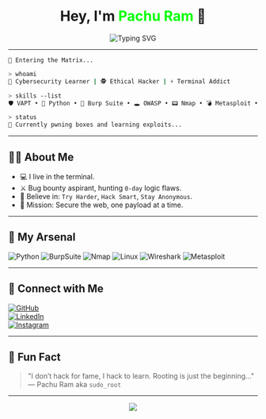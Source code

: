 <h1 align="center">Hey, I'm <span style="color:#00ff00;">Pachu Ram</span> 👾</h1>
<p align="center">
  <img src="https://readme-typing-svg.demolab.com?font=Fira+Code&pause=1000&color=00FF00&center=true&vCenter=true&width=435&lines=Security+Enthusiast+%F0%9F%92%BB;Always+in+Terminal+Mode+%F0%9F%94%8E;Learning+%3E+Sleeping+%F0%9F%A4%96;Rooting+Everyday+Life+%F0%9F%9A%80" alt="Typing SVG" />
</p>

---

```
🔐 Entering the Matrix...
```

```bash
> whoami
🧠 Cybersecurity Learner | 🕵️ Ethical Hacker | ⚡ Terminal Addict
```

```bash
> skills --list
🛡️ VAPT • 🐍 Python • 🧱 Burp Suite • 🕳️ OWASP • 📟 Nmap • 💣 Metasploit • 📶 Wireshark
```

```bash
> status
📡 Currently pwning boxes and learning exploits...
```

---

## 👨‍💻 About Me

- 💻 I live in the terminal.
- ⚔️ Bug bounty aspirant, hunting `0-day` logic flaws.
- 🔐 Believe in: `Try Harder`, `Hack Smart`, `Stay Anonymous`.
- 🚀 Mission: Secure the web, one payload at a time.

---

## 🧰 My Arsenal

![Python](https://img.shields.io/badge/-Python-05122A?style=flat&logo=python)
![BurpSuite](https://img.shields.io/badge/-Burp_Suite-orange?style=flat&logo=burp-suite)
![Nmap](https://img.shields.io/badge/-Nmap-000000?style=flat&logo=nmap)
![Linux](https://img.shields.io/badge/-Linux-333333?style=flat&logo=linux)
![Wireshark](https://img.shields.io/badge/-Wireshark-16468a?style=flat&logo=wireshark)
![Metasploit](https://img.shields.io/badge/-Metasploit-0f0f0f?style=flat)

---

## 🔗 Connect with Me

[![GitHub](https://img.shields.io/badge/GitHub-000?style=for-the-badge&logo=github&logoColor=white)](https://github.com/yourusername)  
[![LinkedIn](https://img.shields.io/badge/LinkedIn-0077B5?style=for-the-badge&logo=linkedin&logoColor=white)](https://linkedin.com/in/yourprofile)  
[![Instagram](https://img.shields.io/badge/@pachuhacks-E4405F?style=for-the-badge&logo=instagram&logoColor=white)](https://instagram.com/pachuhacks)

---

## 🧠 Fun Fact

> "I don’t hack for fame, I hack to learn. Rooting is just the beginning..."  
> — Pachu Ram aka `sudo_root`

---

<p align="center">
  <img src="https://github-readme-stats.vercel.app/api?username=yourusername&show_icons=true&hide_border=true&theme=radical">
</p>
